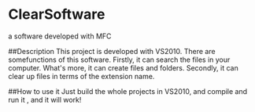 # ClearSoftware
a software developed with MFC

##Description
This project is developed with VS2010. There are somefunctions of this software. Firstly, it can search the files in your computer. What's
more, it can create files and folders. Secondly, it can clear up files in terms of the extension name.

##How to use it
Just build the whole projects in VS2010, and compile and run it , and it will work!

